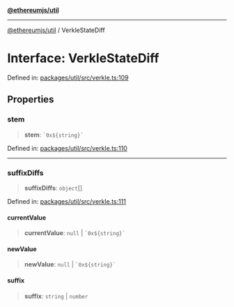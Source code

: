 [**@ethereumjs/util**](../README.md)

***

[@ethereumjs/util](../README.md) / VerkleStateDiff

# Interface: VerkleStateDiff

Defined in: [packages/util/src/verkle.ts:109](https://github.com/ethereumjs/ethereumjs-monorepo/blob/master/packages/util/src/verkle.ts#L109)

## Properties

### stem

> **stem**: `` `0x${string}` ``

Defined in: [packages/util/src/verkle.ts:110](https://github.com/ethereumjs/ethereumjs-monorepo/blob/master/packages/util/src/verkle.ts#L110)

***

### suffixDiffs

> **suffixDiffs**: `object`[]

Defined in: [packages/util/src/verkle.ts:111](https://github.com/ethereumjs/ethereumjs-monorepo/blob/master/packages/util/src/verkle.ts#L111)

#### currentValue

> **currentValue**: `null` \| `` `0x${string}` ``

#### newValue

> **newValue**: `null` \| `` `0x${string}` ``

#### suffix

> **suffix**: `string` \| `number`
